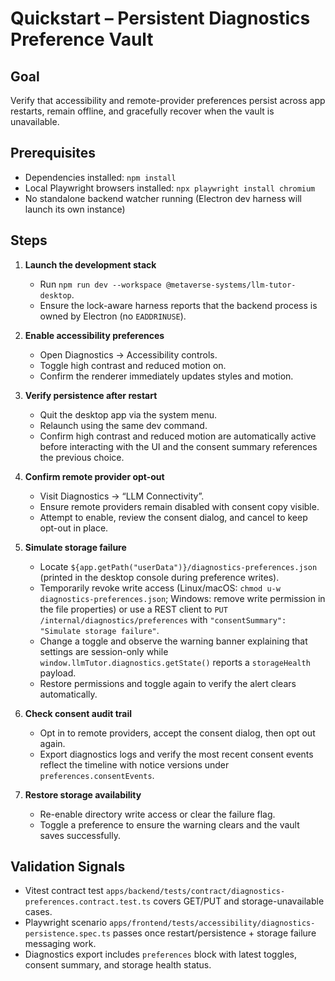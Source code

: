 # Quickstart – Persistent Diagnostics Preference Vault

## Goal
Verify that accessibility and remote-provider preferences persist across app restarts, remain offline, and gracefully recover when the vault is unavailable.

## Prerequisites
- Dependencies installed: `npm install`
- Local Playwright browsers installed: `npx playwright install chromium`
- No standalone backend watcher running (Electron dev harness will launch its own instance)

## Steps

1. **Launch the development stack**
   - Run `npm run dev --workspace @metaverse-systems/llm-tutor-desktop`.
   - Ensure the lock-aware harness reports that the backend process is owned by Electron (no `EADDRINUSE`).

2. **Enable accessibility preferences**
   - Open Diagnostics → Accessibility controls.
   - Toggle high contrast and reduced motion on.
   - Confirm the renderer immediately updates styles and motion.

3. **Verify persistence after restart**
   - Quit the desktop app via the system menu.
   - Relaunch using the same dev command.
   - Confirm high contrast and reduced motion are automatically active before interacting with the UI and the consent summary references the previous choice.

4. **Confirm remote provider opt-out**
   - Visit Diagnostics → “LLM Connectivity”.
   - Ensure remote providers remain disabled with consent copy visible.
   - Attempt to enable, review the consent dialog, and cancel to keep opt-out in place.

5. **Simulate storage failure**
   - Locate `${app.getPath("userData")}/diagnostics-preferences.json` (printed in the desktop console during preference writes).
   - Temporarily revoke write access (Linux/macOS: `chmod u-w diagnostics-preferences.json`; Windows: remove write permission in the file properties) or use a REST client to `PUT /internal/diagnostics/preferences` with `"consentSummary": "Simulate storage failure"`.
   - Change a toggle and observe the warning banner explaining that settings are session-only while `window.llmTutor.diagnostics.getState()` reports a `storageHealth` payload.
   - Restore permissions and toggle again to verify the alert clears automatically.

6. **Check consent audit trail**
   - Opt in to remote providers, accept the consent dialog, then opt out again.
   - Export diagnostics logs and verify the most recent consent events reflect the timeline with notice versions under `preferences.consentEvents`.

7. **Restore storage availability**
   - Re-enable directory write access or clear the failure flag.
   - Toggle a preference to ensure the warning clears and the vault saves successfully.

## Validation Signals
- Vitest contract test `apps/backend/tests/contract/diagnostics-preferences.contract.test.ts` covers GET/PUT and storage-unavailable cases.
- Playwright scenario `apps/frontend/tests/accessibility/diagnostics-persistence.spec.ts` passes once restart/persistence + storage failure messaging work.
- Diagnostics export includes `preferences` block with latest toggles, consent summary, and storage health status.
